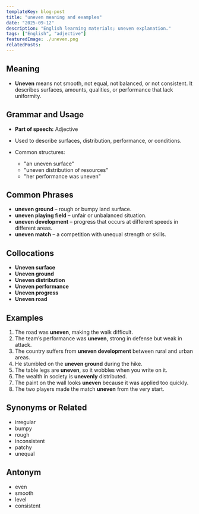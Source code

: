```yaml
---
templateKey: blog-post
title: "uneven meaning and examples"
date: "2025-09-12"
description: "English learning materials; uneven explanation."
tags: ["English", "adjective"]
featuredImage: ./uneven.png
relatedPosts:
---
```


## Meaning

- **Uneven** means not smooth, not equal, not balanced, or not consistent. It describes surfaces, amounts, qualities, or performance that lack uniformity.

## Grammar and Usage

- **Part of speech:** Adjective
- Used to describe surfaces, distribution, performance, or conditions.
- Common structures:

  - "an uneven surface"
  - "uneven distribution of resources"
  - "her performance was uneven"

## Common Phrases

- **uneven ground** – rough or bumpy land surface.
- **uneven playing field** – unfair or unbalanced situation.
- **uneven development** – progress that occurs at different speeds in different areas.
- **uneven match** – a competition with unequal strength or skills.

## Collocations

- **Uneven surface**
- **Uneven ground**
- **Uneven distribution**
- **Uneven performance**
- **Uneven progress**
- **Uneven road**

## Examples

1. The road was **uneven**, making the walk difficult.
2. The team’s performance was **uneven**, strong in defense but weak in attack.
3. The country suffers from **uneven development** between rural and urban areas.
4. He stumbled on the **uneven ground** during the hike.
5. The table legs are **uneven**, so it wobbles when you write on it.
6. The wealth in society is **unevenly** distributed.
7. The paint on the wall looks **uneven** because it was applied too quickly.
8. The two players made the match **uneven** from the very start.

## Synonyms or Related

- irregular
- bumpy
- rough
- inconsistent
- patchy
- unequal

## Antonym

- even
- smooth
- level
- consistent

